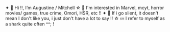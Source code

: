 ✦ 💉 Hi !!, I’m Augustine / Mitchell
☆ 🍊 I'm interested in Marvel, mcyt, horror movies/ games, true crime, Omori, HSR, etc !!
✦ 🎀 If i go slient, it doesn't mean I don't like you, i just don't have a lot to say !!
☆ 💤 I refer to myself as a shark quite often ^^; !
